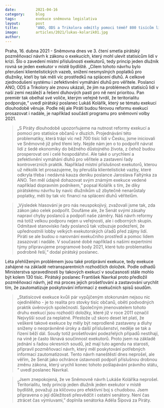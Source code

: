 ```yaml
---
date:         2021-04-16
category:     blog
tags:         exekuce sněmovna legislativa
layout:       post
title:        "ANO, ODS a Trikolora odmítly pomoci téměř 800 tisícům lidí v krizi. Sněmovna smetla návrh na teritorialitu exekutorů prosazovaný Piráty"
image:        articles/2021/lukas-kolarik01.jpg
author:       
---
```


 

Praha, 16. dubna 2021 - Sněmovna dnes ve 3. čtení smetla pirátský pozměňovací návrh k zákonu o exekucích, který mohl ulevit statisícům lidí v krizi. Šlo o zavedení místní příslušnosti exekutorů, tedy princip jeden dlužník rovná se jeden exekutor v místě bydliště. „Cílem tohoto návrhu bylo přerušení klientelistických vazeb, snížení nesmyslných poplatků pro dlužníky, kteří by tak měli víc prostředků na splácení dluhů. A celkové zjednodušení systému i zefektivnění vymáhání dluhů pro věřitele. Poslanci ANO, ODS a Trikolory ale znovu ukázali, že jim na problémech statisíců lidí v naší zemi nezáleží a řešení dluhových pastí pro ně není prioritou. Pan premiér tak obelhal své voliče, kterým veřejně tvrdil, že teritorialitu podporuje,“ uvedl pirátský poslanec Lukáš Kolářík, který se tématu exekucí dlouhodobě věnuje. Podle něj ale Piráti budou férovou reformu exekucí prosazovat i nadále, je například součástí programu pro sněmovní volby 2021.  

> „S Piráty dlouhodobě upozorňujeme na nutnost reformy exekucí a pomoci pro statisíce občanů v dluzích. Projednávání této problematiky, která trápí víc než 700 tisíc lidí v Česku, jsme iniciovali ve Sněmovně již před třemi lety. Nejde nám jen o to podpořit návrat lidí z šedé ekonomiky do běžného důstojného života, z čehož budou prosperovat oni i celé hospodářství. Ale také o urychlení a zefektivnění vymáhání dluhů pro věřitele a zastavení řady kontroverzních praktik. Například místní příslušnost exekutorů, kterou už několik let prosazujeme, by přerušila klientelistické vazby, které odkryla třeba i nedávná kauza deníku poslance Jaroslava Faltýnka za ANO. Ten měl údajně dohazovat svým známým exekuce vedené například dopravním podnikem,“ popsal Kolářík s tím, že díky pirátskému návrhu by navíc dlužníkům už zbytečně nenarůstaly poplatky, měli by tak víc financí na splácení dluhů věřitelům.  

> „Výsledek hlasování je pro nás neuspokojivý, zvažovali jsme tak, zda zákon jako celek podpořit. Doufáme ale, že Senát svými zásahy napraví chyby poslanců a podpoří naše záměry. Náš návrh reformy má totiž velkou podporu nejen u veřejnosti, ale i odborných skupin. Odmítavé stanovisko řady poslanců tak vzbuzuje podezření, že upřednostnili lobby velkých exekutorských úřadů před zájmy lidí. Piráti se ale budou o narovnání exekučního prostředí a pomoc lidem zasazovat i nadále. V současné době například s našimi expertními týmy připravujeme programové body 2021, které tuto problematiku podrobně řeší,“ dodal pirátský poslanec. 

Léta přehlíženým problémem jsou také protiprávní exekuce, tedy exekuce zahájené na základě netransparentních rozhodčích doložek. Podle odhadů Ministerstva spravedlnosti by takových exekucí v současnosti stále mohlo být kolem 130 tisíc. Pirátský poslanec František Navrkal proto předložil pozměňovací návrh, jež má proces jejich prošetřování a zastavování urychlit tím, že zautomatizuje poskytování informací z exekučních spisů soudům.

> „Statisícové exekuce kvůli pár vypůjčeným stokorunám nejsou nic ojedinělého - je to realita pro stovky tisíc občanů, oběti podvodných praktik úvěrových společností. Společným jmenovatelem tohoto druhu exekucí jsou rozhodčí doložky, které již v roce 2011 označil Nejvyšší soud za neplatné. Přestože už skoro deset let platí, že veškeré takové exekuce by měly být neprodleně zastaveny a dluhy sníženy o neoprávněné úroky a další příslušenství, neděje se tak a řízení běží dál. Soudy totiž prošetřování podezřelých případů nestíhají, na vině je často liknavá součinnost exekutorů. Proto jsem na základě jednání s řadou okresních soudů, jež mají tuto agendu na starosti, připravil pozměňovací návrh, který měl poskytování potřebných informací zautomatizovat. Tento návrh naneštěstí dnes neprošel, ale věřím, že Senát jako ochránce ústavnosti podpoří příslušnou drobnou změnu zákona, který urychlí konec tohoto pošlapávání právního státu, “ uvedl poslanec Navrkal. 

> „Jsem znepokojená, že ve Sněmovně návrh Lukáše Koláříka neprošel. Teritorialitu, tedy princip jeden dlužník jeden exekutor v místě bydliště, považuji za klíčovou pro efektivní boj s chudobou. Jsem připravena o její důležitosti přesvědčit i ostatní senátory. Není čas ztrácet čas výmluvami,” doplnila senátorka Adéla Šípová za Piráty.

